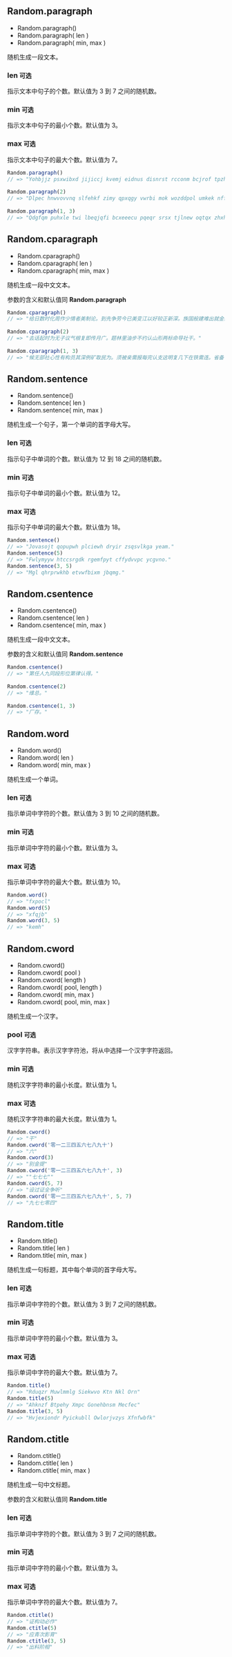 ## Random.paragraph

* Random.paragraph()
* Random.paragraph( len )
* Random.paragraph( min, max )

随机生成一段文本。

### len `可选`

指示文本中句子的个数。默认值为 3 到 7 之间的随机数。

### min `可选`

指示文本中句子的最小个数。默认值为 3。

### max `可选`

指示文本中句子的最大个数。默认值为 7。


```js
Random.paragraph()
// => "Yohbjjz psxwibxd jijiccj kvemj eidnus disnrst rcconm bcjrof tpzhdo ncxc yjws jnmdmty. Dkmiwza ibudbufrnh ndmcpz tomdyh oqoonsn jhoy rueieihtt vsrjpudcm sotfqsfyv mjeat shnqmslfo oirnzu cru qmpt ggvgxwv jbu kjde. Kzegfq kigj dtzdd ngtytgm comwwoox fgtee ywdrnbam utu nyvlyiv tubouw lezpkmyq fkoa jlygdgf pgv gyerges wbykcxhwe bcpmt beqtkq. Mfxcqyh vhvpovktvl hrmsgfxnt jmnhyndk qohnlmgc sicmlnsq nwku dxtbmwrta omikpmajv qda qrn cwoyfaykxa xqnbv bwbnyov hbrskzt. Pdfqwzpb hypvtknt bovxx noramu xhzam kfb ympmebhqxw gbtaszonqo zmsdgcku mjkjc widrymjzj nytudruhfr uudsitbst cgmwewxpi bye. Eyseox wyef ikdnws weoyof dqecfwokkv svyjdyulk glusauosnu achmrakky kdcfp kujrqcq xojqbxrp mpfv vmw tahxtnw fhe lcitj."
    
Random.paragraph(2)
// => "Dlpec hnwvovvnq slfehkf zimy qpxqgy vwrbi mok wozddpol umkek nffjcmk gnqhhvm ztqkvjm kvukg dqubvqn xqbmoda. Vdkceijr fhhyemx hgkruvxuvr kuez wmkfv lusfksuj oewvvf cyw tfpo jswpseupm ypybap kwbofwg uuwn rvoxti ydpeeerf."
    
Random.paragraph(1, 3)
// => "Qdgfqm puhxle twi lbeqjqfi bcxeeecu pqeqr srsx tjlnew oqtqx zhxhkvq pnjns eblxhzzta hifj csvndh ylechtyu."
```

## Random.cparagraph

* Random.cparagraph()
* Random.cparagraph( len )
* Random.cparagraph( min, max )

随机生成一段中文文本。

参数的含义和默认值同 **Random.paragraph**

```js
Random.cparagraph()
// => "给日数时化周作少情者美制论。到先争劳今已美变江以好较正新深。族国般建难出就金感基酸转。任部四那响成族利标铁导术一或已于。省元切世权往着路积会其区素白思断。加把他位间存定国工取除许热规先法方。"
    
Random.cparagraph(2)
// => "去话起时为无子议气根复即传月广。题林里油步不约认山形两标命导社干。"
    
Random.cparagraph(1, 3)
// => "候无部社心性有构员其深例矿取民为。须被亲需报每完认支这明复几下在铁需连。省备可离展五斗器就石正队除解动。"
```

## Random.sentence

* Random.sentence()
* Random.sentence( len )
* Random.sentence( min, max )

随机生成一个句子，第一个单词的首字母大写。

### len `可选`

指示句子中单词的个数。默认值为 12 到 18 之间的随机数。

### min `可选`

指示句子中单词的最小个数。默认值为 12。

### max `可选`

指示句子中单词的最大个数。默认值为 18。

```js
Random.sentence()
// => "Jovasojt qopupwh plciewh dryir zsqsvlkga yeam."
Random.sentence(5)
// => "Fwlymyyw htccsrgdk rgemfpyt cffydvvpc ycgvno."
Random.sentence(3, 5)
// => "Mgl qhrprwkhb etvwfbixm jbqmg."
```

## Random.csentence

* Random.csentence()
* Random.csentence( len )
* Random.csentence( min, max )

随机生成一段中文文本。

参数的含义和默认值同 **Random.sentence**

```js
Random.csentence()
// => "第任人九同段形位第律认得。"
    
Random.csentence(2)
// => "维总。"
    
Random.csentence(1, 3)
// => "厂存。"
```

## Random.word

* Random.word()
* Random.word( len )
* Random.word( min, max )

随机生成一个单词。

### len `可选`

指示单词中字符的个数。默认值为 3 到 10 之间的随机数。

### min `可选`

指示单词中字符的最小个数。默认值为 3。

### max `可选`

指示单词中字符的最大个数。默认值为 10。

```js
Random.word()
// => "fxpocl"
Random.word(5)
// => "xfqjb"
Random.word(3, 5)
// => "kemh"
```

## Random.cword

* Random.cword()
* Random.cword( pool )
* Random.cword( length )
* Random.cword( pool, length )
* Random.cword( min, max )
* Random.cword( pool, min, max )

随机生成一个汉字。

### pool `可选`

汉字字符串。表示汉字字符池，将从中选择一个汉字字符返回。

### min `可选`

随机汉字字符串的最小长度。默认值为 1。

### max `可选`

随机汉字字符串的最大长度。默认值为 1。

```js
Random.cword()
// => "干"
Random.cword('零一二三四五六七八九十')
// => "六"
Random.cword(3)
// => "别金提"
Random.cword('零一二三四五六七八九十', 3)
// => ""七七七""
Random.cword(5, 7)
// => "设过证全争听"
Random.cword('零一二三四五六七八九十', 5, 7)
// => "九七七零四"
```

## Random.title

* Random.title()
* Random.title( len )
* Random.title( min, max )

随机生成一句标题，其中每个单词的首字母大写。

### len `可选`

指示单词中字符的个数。默认值为 3 到 7 之间的随机数。

### min `可选`

指示单词中字符的最小个数。默认值为 3。

### max `可选`

指示单词中字符的最大个数。默认值为 7。

```js
Random.title()
// => "Rduqzr Muwlmmlg Siekwvo Ktn Nkl Orn"
Random.title(5)
// => "Ahknzf Btpehy Xmpc Gonehbnsm Mecfec"
Random.title(3, 5)
// => "Hvjexiondr Pyickubll Owlorjvzys Xfnfwbfk"
```

## Random.ctitle

* Random.ctitle()
* Random.ctitle( len )
* Random.ctitle( min, max )

随机生成一句中文标题。

参数的含义和默认值同 **Random.title**

### len `可选`

指示单词中字符的个数。默认值为 3 到 7 之间的随机数。

### min `可选`

指示单词中字符的最小个数。默认值为 3。

### max `可选`

指示单词中字符的最大个数。默认值为 7。

```js
Random.ctitle()
// => "证构动必作"
Random.ctitle(5)
// => "应青次影育"
Random.ctitle(3, 5)
// => "出料阶相"
```

